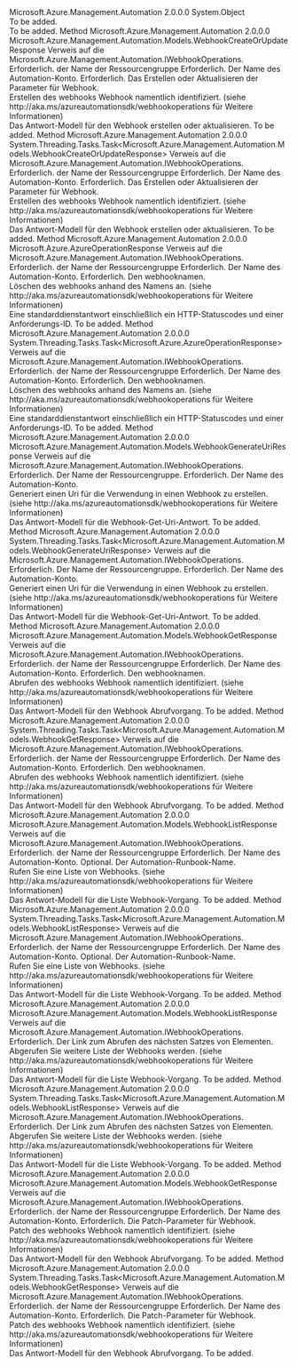 <Type Name="WebhookOperationsExtensions" FullName="Microsoft.Azure.Management.Automation.WebhookOperationsExtensions">
  <TypeSignature Language="C#" Value="public static class WebhookOperationsExtensions" />
  <TypeSignature Language="ILAsm" Value=".class public auto ansi abstract sealed beforefieldinit WebhookOperationsExtensions extends System.Object" />
  <TypeSignature Language="DocId" Value="T:Microsoft.Azure.Management.Automation.WebhookOperationsExtensions" />
  <TypeSignature Language="VB.NET" Value="Public Module WebhookOperationsExtensions" />
  <TypeSignature Language="F#" Value="type WebhookOperationsExtensions = class" />
  <AssemblyInfo>
    <AssemblyName>Microsoft.Azure.Management.Automation</AssemblyName>
    <AssemblyVersion>2.0.0.0</AssemblyVersion>
  </AssemblyInfo>
  <Base>
    <BaseTypeName>System.Object</BaseTypeName>
  </Base>
  <Interfaces />
  <Docs>
    <summary>To be added.</summary>
    <remarks>To be added.</remarks>
  </Docs>
  <Members>
    <Member MemberName="CreateOrUpdate">
      <MemberSignature Language="C#" Value="public static Microsoft.Azure.Management.Automation.Models.WebhookCreateOrUpdateResponse CreateOrUpdate (this Microsoft.Azure.Management.Automation.IWebhookOperations operations, string resourceGroupName, string automationAccount, Microsoft.Azure.Management.Automation.Models.WebhookCreateOrUpdateParameters parameters);" />
      <MemberSignature Language="ILAsm" Value=".method public static hidebysig class Microsoft.Azure.Management.Automation.Models.WebhookCreateOrUpdateResponse CreateOrUpdate(class Microsoft.Azure.Management.Automation.IWebhookOperations operations, string resourceGroupName, string automationAccount, class Microsoft.Azure.Management.Automation.Models.WebhookCreateOrUpdateParameters parameters) cil managed" />
      <MemberSignature Language="DocId" Value="M:Microsoft.Azure.Management.Automation.WebhookOperationsExtensions.CreateOrUpdate(Microsoft.Azure.Management.Automation.IWebhookOperations,System.String,System.String,Microsoft.Azure.Management.Automation.Models.WebhookCreateOrUpdateParameters)" />
      <MemberSignature Language="VB.NET" Value="&lt;Extension()&gt;&#xA;Public Function CreateOrUpdate (operations As IWebhookOperations, resourceGroupName As String, automationAccount As String, parameters As WebhookCreateOrUpdateParameters) As WebhookCreateOrUpdateResponse" />
      <MemberSignature Language="F#" Value="static member CreateOrUpdate : Microsoft.Azure.Management.Automation.IWebhookOperations * string * string * Microsoft.Azure.Management.Automation.Models.WebhookCreateOrUpdateParameters -&gt; Microsoft.Azure.Management.Automation.Models.WebhookCreateOrUpdateResponse" Usage="Microsoft.Azure.Management.Automation.WebhookOperationsExtensions.CreateOrUpdate (operations, resourceGroupName, automationAccount, parameters)" />
      <MemberType>Method</MemberType>
      <AssemblyInfo>
        <AssemblyName>Microsoft.Azure.Management.Automation</AssemblyName>
        <AssemblyVersion>2.0.0.0</AssemblyVersion>
      </AssemblyInfo>
      <ReturnValue>
        <ReturnType>Microsoft.Azure.Management.Automation.Models.WebhookCreateOrUpdateResponse</ReturnType>
      </ReturnValue>
      <Parameters>
        <Parameter Name="operations" Type="Microsoft.Azure.Management.Automation.IWebhookOperations" RefType="this" />
        <Parameter Name="resourceGroupName" Type="System.String" />
        <Parameter Name="automationAccount" Type="System.String" />
        <Parameter Name="parameters" Type="Microsoft.Azure.Management.Automation.Models.WebhookCreateOrUpdateParameters" />
      </Parameters>
      <Docs>
        <param name="operations">
            Verweis auf die Microsoft.Azure.Management.Automation.IWebhookOperations.
            </param>
        <param name="resourceGroupName">
            Erforderlich. der Name der Ressourcengruppe
            </param>
        <param name="automationAccount">
            Erforderlich. Der Name des Automation-Konto.
            </param>
        <param name="parameters">
            Erforderlich. Das Erstellen oder Aktualisieren der Parameter für Webhook.
            </param>
        <summary>
            Erstellen des webhooks Webhook namentlich identifiziert.  (siehe http://aka.ms/azureautomationsdk/webhookoperations für Weitere Informationen)
            </summary>
        <returns>
            Das Antwort-Modell für den Webhook erstellen oder aktualisieren.
            </returns>
        <remarks>To be added.</remarks>
      </Docs>
    </Member>
    <Member MemberName="CreateOrUpdateAsync">
      <MemberSignature Language="C#" Value="public static System.Threading.Tasks.Task&lt;Microsoft.Azure.Management.Automation.Models.WebhookCreateOrUpdateResponse&gt; CreateOrUpdateAsync (this Microsoft.Azure.Management.Automation.IWebhookOperations operations, string resourceGroupName, string automationAccount, Microsoft.Azure.Management.Automation.Models.WebhookCreateOrUpdateParameters parameters);" />
      <MemberSignature Language="ILAsm" Value=".method public static hidebysig class System.Threading.Tasks.Task`1&lt;class Microsoft.Azure.Management.Automation.Models.WebhookCreateOrUpdateResponse&gt; CreateOrUpdateAsync(class Microsoft.Azure.Management.Automation.IWebhookOperations operations, string resourceGroupName, string automationAccount, class Microsoft.Azure.Management.Automation.Models.WebhookCreateOrUpdateParameters parameters) cil managed" />
      <MemberSignature Language="DocId" Value="M:Microsoft.Azure.Management.Automation.WebhookOperationsExtensions.CreateOrUpdateAsync(Microsoft.Azure.Management.Automation.IWebhookOperations,System.String,System.String,Microsoft.Azure.Management.Automation.Models.WebhookCreateOrUpdateParameters)" />
      <MemberSignature Language="VB.NET" Value="&lt;Extension()&gt;&#xA;Public Function CreateOrUpdateAsync (operations As IWebhookOperations, resourceGroupName As String, automationAccount As String, parameters As WebhookCreateOrUpdateParameters) As Task(Of WebhookCreateOrUpdateResponse)" />
      <MemberSignature Language="F#" Value="static member CreateOrUpdateAsync : Microsoft.Azure.Management.Automation.IWebhookOperations * string * string * Microsoft.Azure.Management.Automation.Models.WebhookCreateOrUpdateParameters -&gt; System.Threading.Tasks.Task&lt;Microsoft.Azure.Management.Automation.Models.WebhookCreateOrUpdateResponse&gt;" Usage="Microsoft.Azure.Management.Automation.WebhookOperationsExtensions.CreateOrUpdateAsync (operations, resourceGroupName, automationAccount, parameters)" />
      <MemberType>Method</MemberType>
      <AssemblyInfo>
        <AssemblyName>Microsoft.Azure.Management.Automation</AssemblyName>
        <AssemblyVersion>2.0.0.0</AssemblyVersion>
      </AssemblyInfo>
      <ReturnValue>
        <ReturnType>System.Threading.Tasks.Task&lt;Microsoft.Azure.Management.Automation.Models.WebhookCreateOrUpdateResponse&gt;</ReturnType>
      </ReturnValue>
      <Parameters>
        <Parameter Name="operations" Type="Microsoft.Azure.Management.Automation.IWebhookOperations" RefType="this" />
        <Parameter Name="resourceGroupName" Type="System.String" />
        <Parameter Name="automationAccount" Type="System.String" />
        <Parameter Name="parameters" Type="Microsoft.Azure.Management.Automation.Models.WebhookCreateOrUpdateParameters" />
      </Parameters>
      <Docs>
        <param name="operations">
            Verweis auf die Microsoft.Azure.Management.Automation.IWebhookOperations.
            </param>
        <param name="resourceGroupName">
            Erforderlich. der Name der Ressourcengruppe
            </param>
        <param name="automationAccount">
            Erforderlich. Der Name des Automation-Konto.
            </param>
        <param name="parameters">
            Erforderlich. Das Erstellen oder Aktualisieren der Parameter für Webhook.
            </param>
        <summary>
            Erstellen des webhooks Webhook namentlich identifiziert.  (siehe http://aka.ms/azureautomationsdk/webhookoperations für Weitere Informationen)
            </summary>
        <returns>
            Das Antwort-Modell für den Webhook erstellen oder aktualisieren.
            </returns>
        <remarks>To be added.</remarks>
      </Docs>
    </Member>
    <Member MemberName="Delete">
      <MemberSignature Language="C#" Value="public static Microsoft.Azure.AzureOperationResponse Delete (this Microsoft.Azure.Management.Automation.IWebhookOperations operations, string resourceGroupName, string automationAccount, string webhookName);" />
      <MemberSignature Language="ILAsm" Value=".method public static hidebysig class Microsoft.Azure.AzureOperationResponse Delete(class Microsoft.Azure.Management.Automation.IWebhookOperations operations, string resourceGroupName, string automationAccount, string webhookName) cil managed" />
      <MemberSignature Language="DocId" Value="M:Microsoft.Azure.Management.Automation.WebhookOperationsExtensions.Delete(Microsoft.Azure.Management.Automation.IWebhookOperations,System.String,System.String,System.String)" />
      <MemberSignature Language="VB.NET" Value="&lt;Extension()&gt;&#xA;Public Function Delete (operations As IWebhookOperations, resourceGroupName As String, automationAccount As String, webhookName As String) As AzureOperationResponse" />
      <MemberSignature Language="F#" Value="static member Delete : Microsoft.Azure.Management.Automation.IWebhookOperations * string * string * string -&gt; Microsoft.Azure.AzureOperationResponse" Usage="Microsoft.Azure.Management.Automation.WebhookOperationsExtensions.Delete (operations, resourceGroupName, automationAccount, webhookName)" />
      <MemberType>Method</MemberType>
      <AssemblyInfo>
        <AssemblyName>Microsoft.Azure.Management.Automation</AssemblyName>
        <AssemblyVersion>2.0.0.0</AssemblyVersion>
      </AssemblyInfo>
      <ReturnValue>
        <ReturnType>Microsoft.Azure.AzureOperationResponse</ReturnType>
      </ReturnValue>
      <Parameters>
        <Parameter Name="operations" Type="Microsoft.Azure.Management.Automation.IWebhookOperations" RefType="this" />
        <Parameter Name="resourceGroupName" Type="System.String" />
        <Parameter Name="automationAccount" Type="System.String" />
        <Parameter Name="webhookName" Type="System.String" />
      </Parameters>
      <Docs>
        <param name="operations">
            Verweis auf die Microsoft.Azure.Management.Automation.IWebhookOperations.
            </param>
        <param name="resourceGroupName">
            Erforderlich. der Name der Ressourcengruppe
            </param>
        <param name="automationAccount">
            Erforderlich. Der Name des Automation-Konto.
            </param>
        <param name="webhookName">
            Erforderlich. Den webhooknamen.
            </param>
        <summary>
            Löschen des webhooks anhand des Namens an.  (siehe http://aka.ms/azureautomationsdk/webhookoperations für Weitere Informationen)
            </summary>
        <returns>
            Eine standarddienstantwort einschließlich ein HTTP-Statuscodes und einer Anforderungs-ID.
            </returns>
        <remarks>To be added.</remarks>
      </Docs>
    </Member>
    <Member MemberName="DeleteAsync">
      <MemberSignature Language="C#" Value="public static System.Threading.Tasks.Task&lt;Microsoft.Azure.AzureOperationResponse&gt; DeleteAsync (this Microsoft.Azure.Management.Automation.IWebhookOperations operations, string resourceGroupName, string automationAccount, string webhookName);" />
      <MemberSignature Language="ILAsm" Value=".method public static hidebysig class System.Threading.Tasks.Task`1&lt;class Microsoft.Azure.AzureOperationResponse&gt; DeleteAsync(class Microsoft.Azure.Management.Automation.IWebhookOperations operations, string resourceGroupName, string automationAccount, string webhookName) cil managed" />
      <MemberSignature Language="DocId" Value="M:Microsoft.Azure.Management.Automation.WebhookOperationsExtensions.DeleteAsync(Microsoft.Azure.Management.Automation.IWebhookOperations,System.String,System.String,System.String)" />
      <MemberSignature Language="VB.NET" Value="&lt;Extension()&gt;&#xA;Public Function DeleteAsync (operations As IWebhookOperations, resourceGroupName As String, automationAccount As String, webhookName As String) As Task(Of AzureOperationResponse)" />
      <MemberSignature Language="F#" Value="static member DeleteAsync : Microsoft.Azure.Management.Automation.IWebhookOperations * string * string * string -&gt; System.Threading.Tasks.Task&lt;Microsoft.Azure.AzureOperationResponse&gt;" Usage="Microsoft.Azure.Management.Automation.WebhookOperationsExtensions.DeleteAsync (operations, resourceGroupName, automationAccount, webhookName)" />
      <MemberType>Method</MemberType>
      <AssemblyInfo>
        <AssemblyName>Microsoft.Azure.Management.Automation</AssemblyName>
        <AssemblyVersion>2.0.0.0</AssemblyVersion>
      </AssemblyInfo>
      <ReturnValue>
        <ReturnType>System.Threading.Tasks.Task&lt;Microsoft.Azure.AzureOperationResponse&gt;</ReturnType>
      </ReturnValue>
      <Parameters>
        <Parameter Name="operations" Type="Microsoft.Azure.Management.Automation.IWebhookOperations" RefType="this" />
        <Parameter Name="resourceGroupName" Type="System.String" />
        <Parameter Name="automationAccount" Type="System.String" />
        <Parameter Name="webhookName" Type="System.String" />
      </Parameters>
      <Docs>
        <param name="operations">
            Verweis auf die Microsoft.Azure.Management.Automation.IWebhookOperations.
            </param>
        <param name="resourceGroupName">
            Erforderlich. der Name der Ressourcengruppe
            </param>
        <param name="automationAccount">
            Erforderlich. Der Name des Automation-Konto.
            </param>
        <param name="webhookName">
            Erforderlich. Den webhooknamen.
            </param>
        <summary>
            Löschen des webhooks anhand des Namens an.  (siehe http://aka.ms/azureautomationsdk/webhookoperations für Weitere Informationen)
            </summary>
        <returns>
            Eine standarddienstantwort einschließlich ein HTTP-Statuscodes und einer Anforderungs-ID.
            </returns>
        <remarks>To be added.</remarks>
      </Docs>
    </Member>
    <Member MemberName="GenerateUri">
      <MemberSignature Language="C#" Value="public static Microsoft.Azure.Management.Automation.Models.WebhookGenerateUriResponse GenerateUri (this Microsoft.Azure.Management.Automation.IWebhookOperations operations, string resourceGroupName, string automationAccount);" />
      <MemberSignature Language="ILAsm" Value=".method public static hidebysig class Microsoft.Azure.Management.Automation.Models.WebhookGenerateUriResponse GenerateUri(class Microsoft.Azure.Management.Automation.IWebhookOperations operations, string resourceGroupName, string automationAccount) cil managed" />
      <MemberSignature Language="DocId" Value="M:Microsoft.Azure.Management.Automation.WebhookOperationsExtensions.GenerateUri(Microsoft.Azure.Management.Automation.IWebhookOperations,System.String,System.String)" />
      <MemberSignature Language="VB.NET" Value="&lt;Extension()&gt;&#xA;Public Function GenerateUri (operations As IWebhookOperations, resourceGroupName As String, automationAccount As String) As WebhookGenerateUriResponse" />
      <MemberSignature Language="F#" Value="static member GenerateUri : Microsoft.Azure.Management.Automation.IWebhookOperations * string * string -&gt; Microsoft.Azure.Management.Automation.Models.WebhookGenerateUriResponse" Usage="Microsoft.Azure.Management.Automation.WebhookOperationsExtensions.GenerateUri (operations, resourceGroupName, automationAccount)" />
      <MemberType>Method</MemberType>
      <AssemblyInfo>
        <AssemblyName>Microsoft.Azure.Management.Automation</AssemblyName>
        <AssemblyVersion>2.0.0.0</AssemblyVersion>
      </AssemblyInfo>
      <ReturnValue>
        <ReturnType>Microsoft.Azure.Management.Automation.Models.WebhookGenerateUriResponse</ReturnType>
      </ReturnValue>
      <Parameters>
        <Parameter Name="operations" Type="Microsoft.Azure.Management.Automation.IWebhookOperations" RefType="this" />
        <Parameter Name="resourceGroupName" Type="System.String" />
        <Parameter Name="automationAccount" Type="System.String" />
      </Parameters>
      <Docs>
        <param name="operations">
            Verweis auf die Microsoft.Azure.Management.Automation.IWebhookOperations.
            </param>
        <param name="resourceGroupName">
            Erforderlich. Der Name der Ressourcengruppe.
            </param>
        <param name="automationAccount">
            Erforderlich. Der Name des Automation-Konto.
            </param>
        <summary>
            Generiert einen Uri für die Verwendung in einen Webhook zu erstellen.  (siehe http://aka.ms/azureautomationsdk/webhookoperations für Weitere Informationen)
            </summary>
        <returns>
            Das Antwort-Modell für die Webhook-Get-Uri-Antwort.
            </returns>
        <remarks>To be added.</remarks>
      </Docs>
    </Member>
    <Member MemberName="GenerateUriAsync">
      <MemberSignature Language="C#" Value="public static System.Threading.Tasks.Task&lt;Microsoft.Azure.Management.Automation.Models.WebhookGenerateUriResponse&gt; GenerateUriAsync (this Microsoft.Azure.Management.Automation.IWebhookOperations operations, string resourceGroupName, string automationAccount);" />
      <MemberSignature Language="ILAsm" Value=".method public static hidebysig class System.Threading.Tasks.Task`1&lt;class Microsoft.Azure.Management.Automation.Models.WebhookGenerateUriResponse&gt; GenerateUriAsync(class Microsoft.Azure.Management.Automation.IWebhookOperations operations, string resourceGroupName, string automationAccount) cil managed" />
      <MemberSignature Language="DocId" Value="M:Microsoft.Azure.Management.Automation.WebhookOperationsExtensions.GenerateUriAsync(Microsoft.Azure.Management.Automation.IWebhookOperations,System.String,System.String)" />
      <MemberSignature Language="VB.NET" Value="&lt;Extension()&gt;&#xA;Public Function GenerateUriAsync (operations As IWebhookOperations, resourceGroupName As String, automationAccount As String) As Task(Of WebhookGenerateUriResponse)" />
      <MemberSignature Language="F#" Value="static member GenerateUriAsync : Microsoft.Azure.Management.Automation.IWebhookOperations * string * string -&gt; System.Threading.Tasks.Task&lt;Microsoft.Azure.Management.Automation.Models.WebhookGenerateUriResponse&gt;" Usage="Microsoft.Azure.Management.Automation.WebhookOperationsExtensions.GenerateUriAsync (operations, resourceGroupName, automationAccount)" />
      <MemberType>Method</MemberType>
      <AssemblyInfo>
        <AssemblyName>Microsoft.Azure.Management.Automation</AssemblyName>
        <AssemblyVersion>2.0.0.0</AssemblyVersion>
      </AssemblyInfo>
      <ReturnValue>
        <ReturnType>System.Threading.Tasks.Task&lt;Microsoft.Azure.Management.Automation.Models.WebhookGenerateUriResponse&gt;</ReturnType>
      </ReturnValue>
      <Parameters>
        <Parameter Name="operations" Type="Microsoft.Azure.Management.Automation.IWebhookOperations" RefType="this" />
        <Parameter Name="resourceGroupName" Type="System.String" />
        <Parameter Name="automationAccount" Type="System.String" />
      </Parameters>
      <Docs>
        <param name="operations">
            Verweis auf die Microsoft.Azure.Management.Automation.IWebhookOperations.
            </param>
        <param name="resourceGroupName">
            Erforderlich. Der Name der Ressourcengruppe.
            </param>
        <param name="automationAccount">
            Erforderlich. Der Name des Automation-Konto.
            </param>
        <summary>
            Generiert einen Uri für die Verwendung in einen Webhook zu erstellen.  (siehe http://aka.ms/azureautomationsdk/webhookoperations für Weitere Informationen)
            </summary>
        <returns>
            Das Antwort-Modell für die Webhook-Get-Uri-Antwort.
            </returns>
        <remarks>To be added.</remarks>
      </Docs>
    </Member>
    <Member MemberName="Get">
      <MemberSignature Language="C#" Value="public static Microsoft.Azure.Management.Automation.Models.WebhookGetResponse Get (this Microsoft.Azure.Management.Automation.IWebhookOperations operations, string resourceGroupName, string automationAccount, string webhookName);" />
      <MemberSignature Language="ILAsm" Value=".method public static hidebysig class Microsoft.Azure.Management.Automation.Models.WebhookGetResponse Get(class Microsoft.Azure.Management.Automation.IWebhookOperations operations, string resourceGroupName, string automationAccount, string webhookName) cil managed" />
      <MemberSignature Language="DocId" Value="M:Microsoft.Azure.Management.Automation.WebhookOperationsExtensions.Get(Microsoft.Azure.Management.Automation.IWebhookOperations,System.String,System.String,System.String)" />
      <MemberSignature Language="VB.NET" Value="&lt;Extension()&gt;&#xA;Public Function Get (operations As IWebhookOperations, resourceGroupName As String, automationAccount As String, webhookName As String) As WebhookGetResponse" />
      <MemberSignature Language="F#" Value="static member Get : Microsoft.Azure.Management.Automation.IWebhookOperations * string * string * string -&gt; Microsoft.Azure.Management.Automation.Models.WebhookGetResponse" Usage="Microsoft.Azure.Management.Automation.WebhookOperationsExtensions.Get (operations, resourceGroupName, automationAccount, webhookName)" />
      <MemberType>Method</MemberType>
      <AssemblyInfo>
        <AssemblyName>Microsoft.Azure.Management.Automation</AssemblyName>
        <AssemblyVersion>2.0.0.0</AssemblyVersion>
      </AssemblyInfo>
      <ReturnValue>
        <ReturnType>Microsoft.Azure.Management.Automation.Models.WebhookGetResponse</ReturnType>
      </ReturnValue>
      <Parameters>
        <Parameter Name="operations" Type="Microsoft.Azure.Management.Automation.IWebhookOperations" RefType="this" />
        <Parameter Name="resourceGroupName" Type="System.String" />
        <Parameter Name="automationAccount" Type="System.String" />
        <Parameter Name="webhookName" Type="System.String" />
      </Parameters>
      <Docs>
        <param name="operations">
            Verweis auf die Microsoft.Azure.Management.Automation.IWebhookOperations.
            </param>
        <param name="resourceGroupName">
            Erforderlich. der Name der Ressourcengruppe
            </param>
        <param name="automationAccount">
            Erforderlich. Der Name des Automation-Konto.
            </param>
        <param name="webhookName">
            Erforderlich. Den webhooknamen.
            </param>
        <summary>
            Abrufen des webhooks Webhook namentlich identifiziert.  (siehe http://aka.ms/azureautomationsdk/webhookoperations für Weitere Informationen)
            </summary>
        <returns>
            Das Antwort-Modell für den Webhook Abrufvorgang.
            </returns>
        <remarks>To be added.</remarks>
      </Docs>
    </Member>
    <Member MemberName="GetAsync">
      <MemberSignature Language="C#" Value="public static System.Threading.Tasks.Task&lt;Microsoft.Azure.Management.Automation.Models.WebhookGetResponse&gt; GetAsync (this Microsoft.Azure.Management.Automation.IWebhookOperations operations, string resourceGroupName, string automationAccount, string webhookName);" />
      <MemberSignature Language="ILAsm" Value=".method public static hidebysig class System.Threading.Tasks.Task`1&lt;class Microsoft.Azure.Management.Automation.Models.WebhookGetResponse&gt; GetAsync(class Microsoft.Azure.Management.Automation.IWebhookOperations operations, string resourceGroupName, string automationAccount, string webhookName) cil managed" />
      <MemberSignature Language="DocId" Value="M:Microsoft.Azure.Management.Automation.WebhookOperationsExtensions.GetAsync(Microsoft.Azure.Management.Automation.IWebhookOperations,System.String,System.String,System.String)" />
      <MemberSignature Language="VB.NET" Value="&lt;Extension()&gt;&#xA;Public Function GetAsync (operations As IWebhookOperations, resourceGroupName As String, automationAccount As String, webhookName As String) As Task(Of WebhookGetResponse)" />
      <MemberSignature Language="F#" Value="static member GetAsync : Microsoft.Azure.Management.Automation.IWebhookOperations * string * string * string -&gt; System.Threading.Tasks.Task&lt;Microsoft.Azure.Management.Automation.Models.WebhookGetResponse&gt;" Usage="Microsoft.Azure.Management.Automation.WebhookOperationsExtensions.GetAsync (operations, resourceGroupName, automationAccount, webhookName)" />
      <MemberType>Method</MemberType>
      <AssemblyInfo>
        <AssemblyName>Microsoft.Azure.Management.Automation</AssemblyName>
        <AssemblyVersion>2.0.0.0</AssemblyVersion>
      </AssemblyInfo>
      <ReturnValue>
        <ReturnType>System.Threading.Tasks.Task&lt;Microsoft.Azure.Management.Automation.Models.WebhookGetResponse&gt;</ReturnType>
      </ReturnValue>
      <Parameters>
        <Parameter Name="operations" Type="Microsoft.Azure.Management.Automation.IWebhookOperations" RefType="this" />
        <Parameter Name="resourceGroupName" Type="System.String" />
        <Parameter Name="automationAccount" Type="System.String" />
        <Parameter Name="webhookName" Type="System.String" />
      </Parameters>
      <Docs>
        <param name="operations">
            Verweis auf die Microsoft.Azure.Management.Automation.IWebhookOperations.
            </param>
        <param name="resourceGroupName">
            Erforderlich. der Name der Ressourcengruppe
            </param>
        <param name="automationAccount">
            Erforderlich. Der Name des Automation-Konto.
            </param>
        <param name="webhookName">
            Erforderlich. Den webhooknamen.
            </param>
        <summary>
            Abrufen des webhooks Webhook namentlich identifiziert.  (siehe http://aka.ms/azureautomationsdk/webhookoperations für Weitere Informationen)
            </summary>
        <returns>
            Das Antwort-Modell für den Webhook Abrufvorgang.
            </returns>
        <remarks>To be added.</remarks>
      </Docs>
    </Member>
    <Member MemberName="List">
      <MemberSignature Language="C#" Value="public static Microsoft.Azure.Management.Automation.Models.WebhookListResponse List (this Microsoft.Azure.Management.Automation.IWebhookOperations operations, string resourceGroupName, string automationAccount, string runbookName);" />
      <MemberSignature Language="ILAsm" Value=".method public static hidebysig class Microsoft.Azure.Management.Automation.Models.WebhookListResponse List(class Microsoft.Azure.Management.Automation.IWebhookOperations operations, string resourceGroupName, string automationAccount, string runbookName) cil managed" />
      <MemberSignature Language="DocId" Value="M:Microsoft.Azure.Management.Automation.WebhookOperationsExtensions.List(Microsoft.Azure.Management.Automation.IWebhookOperations,System.String,System.String,System.String)" />
      <MemberSignature Language="VB.NET" Value="&lt;Extension()&gt;&#xA;Public Function List (operations As IWebhookOperations, resourceGroupName As String, automationAccount As String, runbookName As String) As WebhookListResponse" />
      <MemberSignature Language="F#" Value="static member List : Microsoft.Azure.Management.Automation.IWebhookOperations * string * string * string -&gt; Microsoft.Azure.Management.Automation.Models.WebhookListResponse" Usage="Microsoft.Azure.Management.Automation.WebhookOperationsExtensions.List (operations, resourceGroupName, automationAccount, runbookName)" />
      <MemberType>Method</MemberType>
      <AssemblyInfo>
        <AssemblyName>Microsoft.Azure.Management.Automation</AssemblyName>
        <AssemblyVersion>2.0.0.0</AssemblyVersion>
      </AssemblyInfo>
      <ReturnValue>
        <ReturnType>Microsoft.Azure.Management.Automation.Models.WebhookListResponse</ReturnType>
      </ReturnValue>
      <Parameters>
        <Parameter Name="operations" Type="Microsoft.Azure.Management.Automation.IWebhookOperations" RefType="this" />
        <Parameter Name="resourceGroupName" Type="System.String" />
        <Parameter Name="automationAccount" Type="System.String" />
        <Parameter Name="runbookName" Type="System.String" />
      </Parameters>
      <Docs>
        <param name="operations">
            Verweis auf die Microsoft.Azure.Management.Automation.IWebhookOperations.
            </param>
        <param name="resourceGroupName">
            Erforderlich. der Name der Ressourcengruppe
            </param>
        <param name="automationAccount">
            Erforderlich. Der Name des Automation-Konto.
            </param>
        <param name="runbookName">
            Optional. Der Automation-Runbook-Name.
            </param>
        <summary>
            Rufen Sie eine Liste von Webhooks.  (siehe http://aka.ms/azureautomationsdk/webhookoperations für Weitere Informationen)
            </summary>
        <returns>
            Das Antwort-Modell für die Liste Webhook-Vorgang.
            </returns>
        <remarks>To be added.</remarks>
      </Docs>
    </Member>
    <Member MemberName="ListAsync">
      <MemberSignature Language="C#" Value="public static System.Threading.Tasks.Task&lt;Microsoft.Azure.Management.Automation.Models.WebhookListResponse&gt; ListAsync (this Microsoft.Azure.Management.Automation.IWebhookOperations operations, string resourceGroupName, string automationAccount, string runbookName);" />
      <MemberSignature Language="ILAsm" Value=".method public static hidebysig class System.Threading.Tasks.Task`1&lt;class Microsoft.Azure.Management.Automation.Models.WebhookListResponse&gt; ListAsync(class Microsoft.Azure.Management.Automation.IWebhookOperations operations, string resourceGroupName, string automationAccount, string runbookName) cil managed" />
      <MemberSignature Language="DocId" Value="M:Microsoft.Azure.Management.Automation.WebhookOperationsExtensions.ListAsync(Microsoft.Azure.Management.Automation.IWebhookOperations,System.String,System.String,System.String)" />
      <MemberSignature Language="VB.NET" Value="&lt;Extension()&gt;&#xA;Public Function ListAsync (operations As IWebhookOperations, resourceGroupName As String, automationAccount As String, runbookName As String) As Task(Of WebhookListResponse)" />
      <MemberSignature Language="F#" Value="static member ListAsync : Microsoft.Azure.Management.Automation.IWebhookOperations * string * string * string -&gt; System.Threading.Tasks.Task&lt;Microsoft.Azure.Management.Automation.Models.WebhookListResponse&gt;" Usage="Microsoft.Azure.Management.Automation.WebhookOperationsExtensions.ListAsync (operations, resourceGroupName, automationAccount, runbookName)" />
      <MemberType>Method</MemberType>
      <AssemblyInfo>
        <AssemblyName>Microsoft.Azure.Management.Automation</AssemblyName>
        <AssemblyVersion>2.0.0.0</AssemblyVersion>
      </AssemblyInfo>
      <ReturnValue>
        <ReturnType>System.Threading.Tasks.Task&lt;Microsoft.Azure.Management.Automation.Models.WebhookListResponse&gt;</ReturnType>
      </ReturnValue>
      <Parameters>
        <Parameter Name="operations" Type="Microsoft.Azure.Management.Automation.IWebhookOperations" RefType="this" />
        <Parameter Name="resourceGroupName" Type="System.String" />
        <Parameter Name="automationAccount" Type="System.String" />
        <Parameter Name="runbookName" Type="System.String" />
      </Parameters>
      <Docs>
        <param name="operations">
            Verweis auf die Microsoft.Azure.Management.Automation.IWebhookOperations.
            </param>
        <param name="resourceGroupName">
            Erforderlich. der Name der Ressourcengruppe
            </param>
        <param name="automationAccount">
            Erforderlich. Der Name des Automation-Konto.
            </param>
        <param name="runbookName">
            Optional. Der Automation-Runbook-Name.
            </param>
        <summary>
            Rufen Sie eine Liste von Webhooks.  (siehe http://aka.ms/azureautomationsdk/webhookoperations für Weitere Informationen)
            </summary>
        <returns>
            Das Antwort-Modell für die Liste Webhook-Vorgang.
            </returns>
        <remarks>To be added.</remarks>
      </Docs>
    </Member>
    <Member MemberName="ListNext">
      <MemberSignature Language="C#" Value="public static Microsoft.Azure.Management.Automation.Models.WebhookListResponse ListNext (this Microsoft.Azure.Management.Automation.IWebhookOperations operations, string nextLink);" />
      <MemberSignature Language="ILAsm" Value=".method public static hidebysig class Microsoft.Azure.Management.Automation.Models.WebhookListResponse ListNext(class Microsoft.Azure.Management.Automation.IWebhookOperations operations, string nextLink) cil managed" />
      <MemberSignature Language="DocId" Value="M:Microsoft.Azure.Management.Automation.WebhookOperationsExtensions.ListNext(Microsoft.Azure.Management.Automation.IWebhookOperations,System.String)" />
      <MemberSignature Language="VB.NET" Value="&lt;Extension()&gt;&#xA;Public Function ListNext (operations As IWebhookOperations, nextLink As String) As WebhookListResponse" />
      <MemberSignature Language="F#" Value="static member ListNext : Microsoft.Azure.Management.Automation.IWebhookOperations * string -&gt; Microsoft.Azure.Management.Automation.Models.WebhookListResponse" Usage="Microsoft.Azure.Management.Automation.WebhookOperationsExtensions.ListNext (operations, nextLink)" />
      <MemberType>Method</MemberType>
      <AssemblyInfo>
        <AssemblyName>Microsoft.Azure.Management.Automation</AssemblyName>
        <AssemblyVersion>2.0.0.0</AssemblyVersion>
      </AssemblyInfo>
      <ReturnValue>
        <ReturnType>Microsoft.Azure.Management.Automation.Models.WebhookListResponse</ReturnType>
      </ReturnValue>
      <Parameters>
        <Parameter Name="operations" Type="Microsoft.Azure.Management.Automation.IWebhookOperations" RefType="this" />
        <Parameter Name="nextLink" Type="System.String" />
      </Parameters>
      <Docs>
        <param name="operations">
            Verweis auf die Microsoft.Azure.Management.Automation.IWebhookOperations.
            </param>
        <param name="nextLink">
            Erforderlich. Der Link zum Abrufen des nächsten Satzes von Elementen.
            </param>
        <summary>
            Abgerufen Sie weitere Liste der Webhooks werden.  (siehe http://aka.ms/azureautomationsdk/webhookoperations für Weitere Informationen)
            </summary>
        <returns>
            Das Antwort-Modell für die Liste Webhook-Vorgang.
            </returns>
        <remarks>To be added.</remarks>
      </Docs>
    </Member>
    <Member MemberName="ListNextAsync">
      <MemberSignature Language="C#" Value="public static System.Threading.Tasks.Task&lt;Microsoft.Azure.Management.Automation.Models.WebhookListResponse&gt; ListNextAsync (this Microsoft.Azure.Management.Automation.IWebhookOperations operations, string nextLink);" />
      <MemberSignature Language="ILAsm" Value=".method public static hidebysig class System.Threading.Tasks.Task`1&lt;class Microsoft.Azure.Management.Automation.Models.WebhookListResponse&gt; ListNextAsync(class Microsoft.Azure.Management.Automation.IWebhookOperations operations, string nextLink) cil managed" />
      <MemberSignature Language="DocId" Value="M:Microsoft.Azure.Management.Automation.WebhookOperationsExtensions.ListNextAsync(Microsoft.Azure.Management.Automation.IWebhookOperations,System.String)" />
      <MemberSignature Language="VB.NET" Value="&lt;Extension()&gt;&#xA;Public Function ListNextAsync (operations As IWebhookOperations, nextLink As String) As Task(Of WebhookListResponse)" />
      <MemberSignature Language="F#" Value="static member ListNextAsync : Microsoft.Azure.Management.Automation.IWebhookOperations * string -&gt; System.Threading.Tasks.Task&lt;Microsoft.Azure.Management.Automation.Models.WebhookListResponse&gt;" Usage="Microsoft.Azure.Management.Automation.WebhookOperationsExtensions.ListNextAsync (operations, nextLink)" />
      <MemberType>Method</MemberType>
      <AssemblyInfo>
        <AssemblyName>Microsoft.Azure.Management.Automation</AssemblyName>
        <AssemblyVersion>2.0.0.0</AssemblyVersion>
      </AssemblyInfo>
      <ReturnValue>
        <ReturnType>System.Threading.Tasks.Task&lt;Microsoft.Azure.Management.Automation.Models.WebhookListResponse&gt;</ReturnType>
      </ReturnValue>
      <Parameters>
        <Parameter Name="operations" Type="Microsoft.Azure.Management.Automation.IWebhookOperations" RefType="this" />
        <Parameter Name="nextLink" Type="System.String" />
      </Parameters>
      <Docs>
        <param name="operations">
            Verweis auf die Microsoft.Azure.Management.Automation.IWebhookOperations.
            </param>
        <param name="nextLink">
            Erforderlich. Der Link zum Abrufen des nächsten Satzes von Elementen.
            </param>
        <summary>
            Abgerufen Sie weitere Liste der Webhooks werden.  (siehe http://aka.ms/azureautomationsdk/webhookoperations für Weitere Informationen)
            </summary>
        <returns>
            Das Antwort-Modell für die Liste Webhook-Vorgang.
            </returns>
        <remarks>To be added.</remarks>
      </Docs>
    </Member>
    <Member MemberName="Patch">
      <MemberSignature Language="C#" Value="public static Microsoft.Azure.Management.Automation.Models.WebhookGetResponse Patch (this Microsoft.Azure.Management.Automation.IWebhookOperations operations, string resourceGroupName, string automationAccount, Microsoft.Azure.Management.Automation.Models.WebhookPatchParameters parameters);" />
      <MemberSignature Language="ILAsm" Value=".method public static hidebysig class Microsoft.Azure.Management.Automation.Models.WebhookGetResponse Patch(class Microsoft.Azure.Management.Automation.IWebhookOperations operations, string resourceGroupName, string automationAccount, class Microsoft.Azure.Management.Automation.Models.WebhookPatchParameters parameters) cil managed" />
      <MemberSignature Language="DocId" Value="M:Microsoft.Azure.Management.Automation.WebhookOperationsExtensions.Patch(Microsoft.Azure.Management.Automation.IWebhookOperations,System.String,System.String,Microsoft.Azure.Management.Automation.Models.WebhookPatchParameters)" />
      <MemberSignature Language="VB.NET" Value="&lt;Extension()&gt;&#xA;Public Function Patch (operations As IWebhookOperations, resourceGroupName As String, automationAccount As String, parameters As WebhookPatchParameters) As WebhookGetResponse" />
      <MemberSignature Language="F#" Value="static member Patch : Microsoft.Azure.Management.Automation.IWebhookOperations * string * string * Microsoft.Azure.Management.Automation.Models.WebhookPatchParameters -&gt; Microsoft.Azure.Management.Automation.Models.WebhookGetResponse" Usage="Microsoft.Azure.Management.Automation.WebhookOperationsExtensions.Patch (operations, resourceGroupName, automationAccount, parameters)" />
      <MemberType>Method</MemberType>
      <AssemblyInfo>
        <AssemblyName>Microsoft.Azure.Management.Automation</AssemblyName>
        <AssemblyVersion>2.0.0.0</AssemblyVersion>
      </AssemblyInfo>
      <ReturnValue>
        <ReturnType>Microsoft.Azure.Management.Automation.Models.WebhookGetResponse</ReturnType>
      </ReturnValue>
      <Parameters>
        <Parameter Name="operations" Type="Microsoft.Azure.Management.Automation.IWebhookOperations" RefType="this" />
        <Parameter Name="resourceGroupName" Type="System.String" />
        <Parameter Name="automationAccount" Type="System.String" />
        <Parameter Name="parameters" Type="Microsoft.Azure.Management.Automation.Models.WebhookPatchParameters" />
      </Parameters>
      <Docs>
        <param name="operations">
            Verweis auf die Microsoft.Azure.Management.Automation.IWebhookOperations.
            </param>
        <param name="resourceGroupName">
            Erforderlich. der Name der Ressourcengruppe
            </param>
        <param name="automationAccount">
            Erforderlich. Der Name des Automation-Konto.
            </param>
        <param name="parameters">
            Erforderlich. Die Patch-Parameter für Webhook.
            </param>
        <summary>
            Patch des webhooks Webhook namentlich identifiziert.  (siehe http://aka.ms/azureautomationsdk/webhookoperations für Weitere Informationen)
            </summary>
        <returns>
            Das Antwort-Modell für den Webhook Abrufvorgang.
            </returns>
        <remarks>To be added.</remarks>
      </Docs>
    </Member>
    <Member MemberName="PatchAsync">
      <MemberSignature Language="C#" Value="public static System.Threading.Tasks.Task&lt;Microsoft.Azure.Management.Automation.Models.WebhookGetResponse&gt; PatchAsync (this Microsoft.Azure.Management.Automation.IWebhookOperations operations, string resourceGroupName, string automationAccount, Microsoft.Azure.Management.Automation.Models.WebhookPatchParameters parameters);" />
      <MemberSignature Language="ILAsm" Value=".method public static hidebysig class System.Threading.Tasks.Task`1&lt;class Microsoft.Azure.Management.Automation.Models.WebhookGetResponse&gt; PatchAsync(class Microsoft.Azure.Management.Automation.IWebhookOperations operations, string resourceGroupName, string automationAccount, class Microsoft.Azure.Management.Automation.Models.WebhookPatchParameters parameters) cil managed" />
      <MemberSignature Language="DocId" Value="M:Microsoft.Azure.Management.Automation.WebhookOperationsExtensions.PatchAsync(Microsoft.Azure.Management.Automation.IWebhookOperations,System.String,System.String,Microsoft.Azure.Management.Automation.Models.WebhookPatchParameters)" />
      <MemberSignature Language="VB.NET" Value="&lt;Extension()&gt;&#xA;Public Function PatchAsync (operations As IWebhookOperations, resourceGroupName As String, automationAccount As String, parameters As WebhookPatchParameters) As Task(Of WebhookGetResponse)" />
      <MemberSignature Language="F#" Value="static member PatchAsync : Microsoft.Azure.Management.Automation.IWebhookOperations * string * string * Microsoft.Azure.Management.Automation.Models.WebhookPatchParameters -&gt; System.Threading.Tasks.Task&lt;Microsoft.Azure.Management.Automation.Models.WebhookGetResponse&gt;" Usage="Microsoft.Azure.Management.Automation.WebhookOperationsExtensions.PatchAsync (operations, resourceGroupName, automationAccount, parameters)" />
      <MemberType>Method</MemberType>
      <AssemblyInfo>
        <AssemblyName>Microsoft.Azure.Management.Automation</AssemblyName>
        <AssemblyVersion>2.0.0.0</AssemblyVersion>
      </AssemblyInfo>
      <ReturnValue>
        <ReturnType>System.Threading.Tasks.Task&lt;Microsoft.Azure.Management.Automation.Models.WebhookGetResponse&gt;</ReturnType>
      </ReturnValue>
      <Parameters>
        <Parameter Name="operations" Type="Microsoft.Azure.Management.Automation.IWebhookOperations" RefType="this" />
        <Parameter Name="resourceGroupName" Type="System.String" />
        <Parameter Name="automationAccount" Type="System.String" />
        <Parameter Name="parameters" Type="Microsoft.Azure.Management.Automation.Models.WebhookPatchParameters" />
      </Parameters>
      <Docs>
        <param name="operations">
            Verweis auf die Microsoft.Azure.Management.Automation.IWebhookOperations.
            </param>
        <param name="resourceGroupName">
            Erforderlich. der Name der Ressourcengruppe
            </param>
        <param name="automationAccount">
            Erforderlich. Der Name des Automation-Konto.
            </param>
        <param name="parameters">
            Erforderlich. Die Patch-Parameter für Webhook.
            </param>
        <summary>
            Patch des webhooks Webhook namentlich identifiziert.  (siehe http://aka.ms/azureautomationsdk/webhookoperations für Weitere Informationen)
            </summary>
        <returns>
            Das Antwort-Modell für den Webhook Abrufvorgang.
            </returns>
        <remarks>To be added.</remarks>
      </Docs>
    </Member>
  </Members>
</Type>
